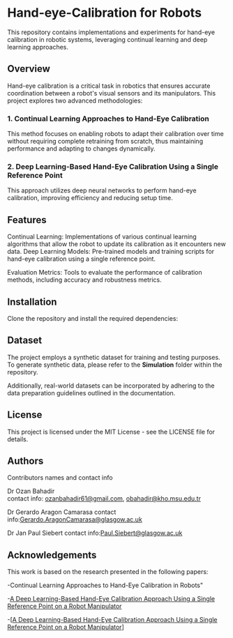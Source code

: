 # Hand-eye-Calibration for Robots

This repository contains implementations and experiments for hand-eye calibration in robotic systems, leveraging continual learning and deep learning approaches.

## Overview
Hand-eye calibration is a critical task in robotics that ensures accurate coordination between a robot's visual sensors and its manipulators. This project explores two advanced methodologies:

### 1. Continual Learning Approaches to Hand-Eye Calibration

This method focuses on enabling robots to adapt their calibration over time without requiring complete retraining from scratch, thus maintaining performance and adapting to changes dynamically.

### 2. Deep Learning-Based Hand-Eye Calibration Using a Single Reference Point

This approach utilizes deep neural networks to perform hand-eye calibration, improving efficiency and reducing setup time.

## Features
Continual Learning: Implementations of various continual learning algorithms that allow the robot to update its calibration as it encounters new data.
Deep Learning Models: Pre-trained models and training scripts for hand-eye calibration using a single reference point.

Evaluation Metrics: Tools to evaluate the performance of calibration methods, including accuracy and robustness metrics.

## Installation
Clone the repository and install the required dependencies:


## Dataset
The project employs a synthetic dataset for training and testing purposes. To generate synthetic data, please refer to the **Simulation** folder within the repository.

Additionally, real-world datasets can be incorporated by adhering to the data preparation guidelines outlined in the documentation.


## License
This project is licensed under the MIT License - see the LICENSE file for details.


## Authors

Contributors names and contact info

Dr Ozan Bahadir  
contact info: ozanbahadir61@gmail.com, obahadir@kho.msu.edu.tr

Dr Gerardo Aragon Camarasa
contact info:Gerardo.AragonCamarasa@glasgow.ac.uk

Dr Jan Paul Siebert 
contact info:Paul.Siebert@glasgow.ac.uk


## Acknowledgements
This work is based on the research presented in the following papers:

-Continual Learning Approaches to Hand-Eye Calibration in Robots"

-[A Deep Learning-Based Hand-Eye Calibration Approach Using a Single Reference Point on a Robot Manipulator](https://ieeexplore.ieee.org/abstract/document/10011774)

-[[A Deep Learning-Based Hand-Eye Calibration Approach Using a Single Reference Point on a Robot Manipulator]([url](https://ieeexplore.ieee.org/abstract/document/10011774))] 
